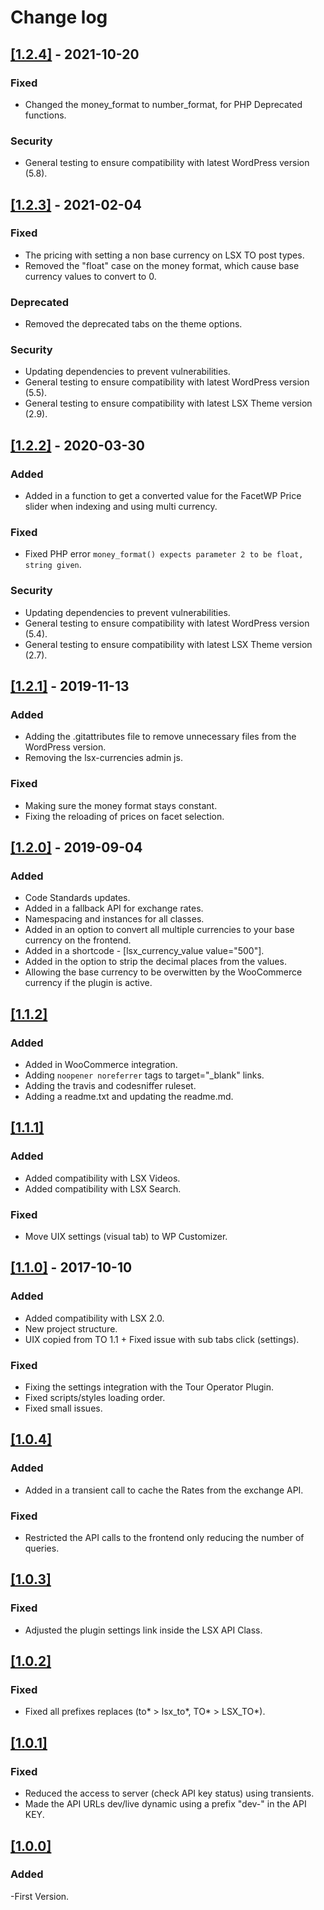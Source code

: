 # Change log

## [[1.2.4]](https://github.com/lightspeeddevelopment/lsx-currencies/releases/tag/1.2.4) - 2021-10-20

### Fixed
-	Changed the money_format to number_format, for PHP Deprecated functions.

### Security
-   General testing to ensure compatibility with latest WordPress version (5.8).

## [[1.2.3]](https://github.com/lightspeeddevelopment/lsx-currencies/releases/tag/1.2.3) - 2021-02-04

### Fixed
-	The pricing with setting a non base currency on LSX TO post types.
-   Removed the "float" case on the money format, which cause base currency values to convert to 0.

### Deprecated

-   Removed the deprecated tabs on the theme options.

### Security

-   Updating dependencies to prevent vulnerabilities.
-   General testing to ensure compatibility with latest WordPress version (5.5).
-   General testing to ensure compatibility with latest LSX Theme version (2.9).

## [[1.2.2]](https://github.com/lightspeeddevelopment/lsx-currencies/releases/tag/1.2.2) - 2020-03-30

### Added

-   Added in a function to get a converted value for the FacetWP Price slider when indexing and using multi currency.

### Fixed

-   Fixed PHP error `money_format() expects parameter 2 to be float, string given`.

### Security

-   Updating dependencies to prevent vulnerabilities.
-   General testing to ensure compatibility with latest WordPress version (5.4).
-   General testing to ensure compatibility with latest LSX Theme version (2.7).

## [[1.2.1]](https://github.com/lightspeeddevelopment/lsx-currencies/releases/tag/1.2.1) - 2019-11-13

### Added

-   Adding the .gitattributes file to remove unnecessary files from the WordPress version.
-   Removing the lsx-currencies admin js.

### Fixed

-   Making sure the money format stays constant.
-   Fixing the reloading of prices on facet selection.

## [[1.2.0]](https://github.com/lightspeeddevelopment/lsx-currencies/releases/tag/1.2.0) - 2019-09-04

### Added

-   Code Standards updates.
-   Added in a fallback API for exchange rates.
-   Namespacing and instances for all classes.
-   Added in an option to convert all multiple currencies to your base currency on the frontend.
-   Added in a shortcode - [lsx_currency_value value="500"].
-   Added in the option to strip the decimal places from the values.
-   Allowing the base currency to be overwitten by the WooCommerce currency if the plugin is active.

## [[1.1.2]]()

### Added

-   Added in WooCommerce integration.
-   Adding `noopener noreferrer` tags to target="\_blank" links.
-   Adding the travis and codesniffer ruleset.
-   Adding a readme.txt and updating the readme.md.

## [[1.1.1]]()

### Added

-   Added compatibility with LSX Videos.
-   Added compatibility with LSX Search.

### Fixed

-   Move UIX settings (visual tab) to WP Customizer.

## [[1.1.0]](https://github.com/lightspeeddevelopment/lsx-currencies/releases/tag/1.2.0) - 2017-10-10

### Added

-   Added compatibility with LSX 2.0.
-   New project structure.
-   UIX copied from TO 1.1 + Fixed issue with sub tabs click (settings).

### Fixed

-   Fixing the settings integration with the Tour Operator Plugin.
-   Fixed scripts/styles loading order.
-   Fixed small issues.

## [[1.0.4]]()

### Added

-   Added in a transient call to cache the Rates from the exchange API.

### Fixed

-   Restricted the API calls to the frontend only reducing the number of queries.

## [[1.0.3]]()

### Fixed

-   Adjusted the plugin settings link inside the LSX API Class.

## [[1.0.2]]()

### Fixed

-   Fixed all prefixes replaces (to* > lsx_to*, TO* > LSX_TO*).

## [[1.0.1]]()

### Fixed

-   Reduced the access to server (check API key status) using transients.
-   Made the API URLs dev/live dynamic using a prefix "dev-" in the API KEY.

## [[1.0.0]]()

### Added

-First Version.
